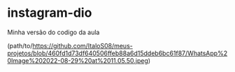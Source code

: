 # instagram-dio
Minha versão do codigo da aula 


(path/to/https://github.com/ItaloS08/meus-projetos/blob/460fd1d73df640506ffeb88a6d15ddeb6bc61f87/WhatsApp%20Image%202022-08-29%20at%2011.05.50.jpeg)
